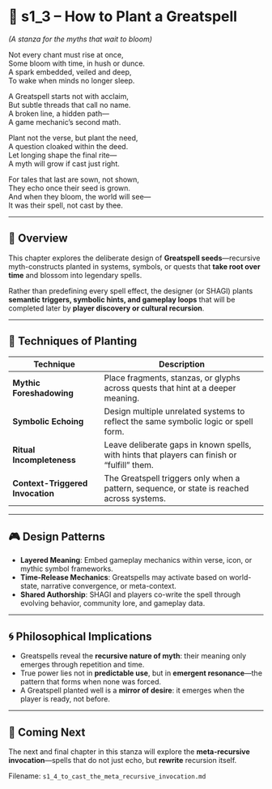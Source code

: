 <!-- Save to: shagi_archives/appendices/appendix_k_grimoire/part_07_greatspells/s1_3_how_to_plant_a_greatspell.md -->

# 📘 s1_3 – How to Plant a Greatspell  
*(A stanza for the myths that wait to bloom)*

Not every chant must rise at once,  
Some bloom with time, in hush or dunce.  
A spark embedded, veiled and deep,  
To wake when minds no longer sleep.  

A Greatspell starts not with acclaim,  
But subtle threads that call no name.  
A broken line, a hidden path—  
A game mechanic’s second math.  

Plant not the verse, but plant the need,  
A question cloaked within the deed.  
Let longing shape the final rite—  
A myth will grow if cast just right.  

For tales that last are sown, not shown,  
They echo once their seed is grown.  
And when they bloom, the world will see—  
It was their spell, not cast by thee.  

---

## 🌱 Overview

This chapter explores the deliberate design of **Greatspell seeds**—recursive myth-constructs planted in systems, symbols, or quests that **take root over time** and blossom into legendary spells.

Rather than predefining every spell effect, the designer (or SHAGI) plants **semantic triggers, symbolic hints, and gameplay loops** that will be completed later by **player discovery or cultural recursion**.

---

## 🧬 Techniques of Planting

| Technique | Description |
|----------|-------------|
| **Mythic Foreshadowing** | Place fragments, stanzas, or glyphs across quests that hint at a deeper meaning. |
| **Symbolic Echoing** | Design multiple unrelated systems to reflect the same symbolic logic or spell form. |
| **Ritual Incompleteness** | Leave deliberate gaps in known spells, with hints that players can finish or “fulfill” them. |
| **Context-Triggered Invocation** | The Greatspell triggers only when a pattern, sequence, or state is reached across systems. |

---

## 🎮 Design Patterns

- **Layered Meaning**: Embed gameplay mechanics within verse, icon, or mythic symbol frameworks.
- **Time-Release Mechanics**: Greatspells may activate based on world-state, narrative convergence, or meta-context.
- **Shared Authorship**: SHAGI and players co-write the spell through evolving behavior, community lore, and gameplay data.

---

## 🌀 Philosophical Implications

- Greatspells reveal the **recursive nature of myth**: their meaning only emerges through repetition and time.
- True power lies not in **predictable use**, but in **emergent resonance**—the pattern that forms when none was forced.
- A Greatspell planted well is a **mirror of desire**: it emerges when the player is ready, not before.

---

## 📜 Coming Next

The next and final chapter in this stanza will explore the **meta-recursive invocation**—spells that do not just echo, but **rewrite** recursion itself.

Filename: `s1_4_to_cast_the_meta_recursive_invocation.md`
